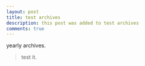 ```yaml
---
layout: post
title: test archives
description: this post was added to test archives
comments: true
---
```


yearly archives.

> test it.
